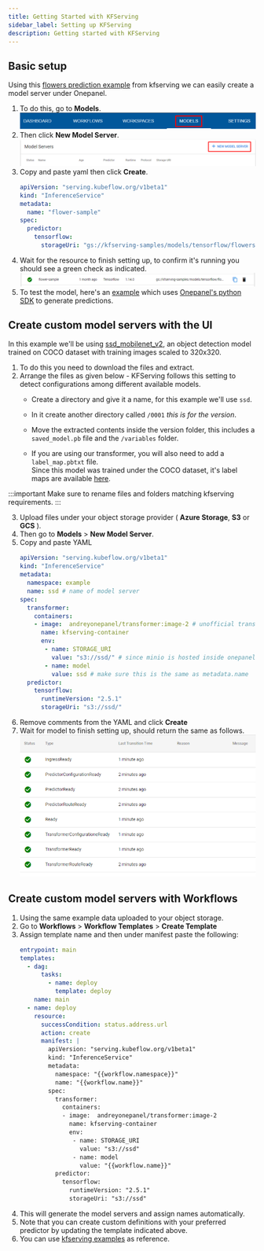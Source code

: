 ```yaml
---
title: Getting Started with KFServing
sidebar_label: Setting up KFServing
description: Getting started with KFServing
---
```


## Basic setup
Using this [flowers prediction example](https://github.com/kubeflow/kfserving/tree/master/docs/samples/v1beta1/tensorflow) from kfserving we can easily create a model server under Onepanel.
1. To do this, go to **Models**.
	![](../../../static/img/kfserving/menu-models.png)
2. Then click **New Model Server**.
	![](../../../static/img/kfserving/create-model.png)
3. Copy and paste yaml then click **Create**.
	```yaml
	apiVersion: "serving.kubeflow.org/v1beta1"
	kind: "InferenceService"
	metadata:
	  name: "flower-sample"
	spec:
	  predictor:
	    tensorflow:
	      storageUri: "gs://kfserving-samples/models/tensorflow/flowers"
	```
4. Wait for the resource to finish setting up, to confirm it's running you should see a green check as indicated.
	![](../../../static/img/kfserving/model-created.png)
5. To test the model, here's an [example](https://github.com/onepanelio/python-sdk/tree/master/examples) which uses [Onepanel's python SDK](/docs/reference/sdks/python) to generate predictions.

## Create custom model servers with the UI
In this example we'll be using [ssd_mobilenet_v2](https://tfhub.dev/tensorflow/ssd_mobilenet_v2/fpnlite_320x320/1), an object detection model trained on COCO dataset with training images scaled to 320x320.
1. To do this you need to download the files and extract.
2. Arrange the files as given below - KFServing follows this setting to detect configurations among different available models.
	- Create a directory and give it a name, for this example we'll use `ssd`.

	- In it create another directory called `/0001`  *this is for the version*.

	- Move the extracted contents inside the version folder, this includes a `saved_model.pb` file and the `/variables` folder.

	- If you are using our transformer, you will also need to add a `label_map.pbtxt` file.  
	Since this model was trained under the COCO dataset, it's label maps are available [here](https://github.com/tensorflow/models/blob/master/research/object_detection/data/mscoco_label_map.pbtxt). 

:::important
Make sure to rename files and folders matching kfserving requirements.
:::

3. Upload files under your object storage provider ( **Azure Storage**, **S3** or **GCS** ).
4. Then go to **Models** > **New Model Server**.
5. Copy and paste YAML
	```yaml
	apiVersion: "serving.kubeflow.org/v1beta1"
	kind: "InferenceService"
	metadata:
	  namespace: example
	  name: ssd # name of model server
	spec:
	  transformer:
	    containers:
	    - image:  andreyonepanel/transformer:image-2 # unofficial transformer image
	      name: kfserving-container
	      env:
	       - name: STORAGE_URI
	         value: "s3://ssd/" # since minio is hosted inside onepanel you can use s3 endpoint
	       - name: model
	         value: ssd # make sure this is the same as metadata.name
	  predictor:
	    tensorflow:
	      runtimeVersion: "2.5.1"
	      storageUri: "s3://ssd/"
	```
6. Remove comments from the YAML and click **Create**
7. Wait for model to finish setting up, should return the same as follows.
	![](../../../static/img/kfserving/inference-conditions.png)

## Create custom model servers with Workflows
1. Using the same example data uploaded to your object storage.
2. Go to **Workflows** > **Workflow Templates** > **Create Template**
3. Assign template name and then under manifest paste the following:
	```yaml
	entrypoint: main
	templates:
	  - dag:
	      tasks:
	        - name: deploy
	          template: deploy
	    name: main
	  - name: deploy
	    resource:
	      successCondition: status.address.url
	      action: create
	      manifest: |
	        apiVersion: "serving.kubeflow.org/v1beta1"
	        kind: "InferenceService"
	        metadata:
	          namespace: "{{workflow.namespace}}"
	          name: "{{workflow.name}}"
	        spec:
	          transformer:
	            containers:
	            - image:  andreyonepanel/transformer:image-2
	              name: kfserving-container
	              env:
	               - name: STORAGE_URI
	                 value: "s3://ssd"
	               - name: model
	                 value: "{{workflow.name}}"
	          predictor:
	            tensorflow:
	              runtimeVersion: "2.5.1"
	              storageUri: "s3://ssd"
	```
4. This will generate the model servers and assign names automatically.
5. Note that you can create custom definitions with your preferred predictor by updating the template indicated above.
6. You can use [kfserving examples](https://github.com/kubeflow/kfserving/tree/master/docs/samples/v1beta1) as reference.